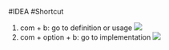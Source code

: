 #IDEA #Shortcut 
1. com + b: go to definition or usage
![](attachments/IDEA-shortcut-com-b.gif)
2. com + option + b: go to implementation
![](attachments/IDEA-shortcut-com-opt-b.gif)